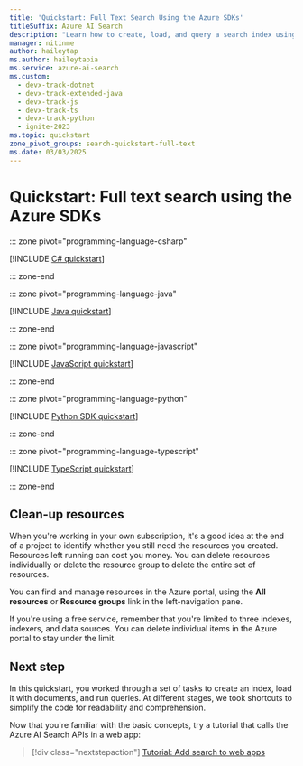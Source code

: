 ```yaml
---
title: 'Quickstart: Full Text Search Using the Azure SDKs'
titleSuffix: Azure AI Search
description: "Learn how to create, load, and query a search index using the Azure SDKs for .NET, Python, Java, and JavaScript."
manager: nitinme
author: haileytap
ms.author: haileytapia
ms.service: azure-ai-search
ms.custom:
  - devx-track-dotnet
  - devx-track-extended-java
  - devx-track-js
  - devx-track-ts
  - devx-track-python
  - ignite-2023
ms.topic: quickstart
zone_pivot_groups: search-quickstart-full-text
ms.date: 03/03/2025
---
```


# Quickstart: Full text search using the Azure SDKs

::: zone pivot="programming-language-csharp"

[!INCLUDE [C# quickstart](includes/quickstarts/full-text-csharp.md)]

::: zone-end

::: zone pivot="programming-language-java"

[!INCLUDE [Java quickstart](includes/quickstarts/full-text-java.md)]

::: zone-end

::: zone pivot="programming-language-javascript"

[!INCLUDE [JavaScript quickstart](includes/quickstarts/full-text-javascript.md)]

::: zone-end

::: zone pivot="programming-language-python"

[!INCLUDE [Python SDK quickstart](includes/quickstarts/full-text-python.md)]

::: zone-end

::: zone pivot="programming-language-typescript"

[!INCLUDE [TypeScript quickstart](includes/quickstarts/full-text-typescript.md)]

::: zone-end

## Clean-up resources

When you're working in your own subscription, it's a good idea at the end of a project to identify whether you still need the resources you created. Resources left running can cost you money. You can delete resources individually or delete the resource group to delete the entire set of resources.

You can find and manage resources in the Azure portal, using the **All resources** or **Resource groups** link in the left-navigation pane.

If you're using a free service, remember that you're limited to three indexes, indexers, and data sources. You can delete individual items in the Azure portal to stay under the limit.

## Next step

In this quickstart, you worked through a set of tasks to create an index, load it with documents, and run queries. At different stages, we took shortcuts to simplify the code for readability and comprehension.

Now that you're familiar with the basic concepts, try a tutorial that calls the Azure AI Search APIs in a web app:

> [!div class="nextstepaction"]
> [Tutorial: Add search to web apps](tutorial-csharp-overview.md)
